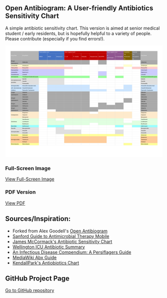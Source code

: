 ## Open Antibiogram: A User-friendly Antibiotics Sensitivity Chart

A simple antibiotic sensitivity chart. This version is aimed at senior medical student / early residents, but is hopefully helpful to a variety of people. Please contribute (especially if you find errors!).

[![antibiotic sensitivity chart](./assets/antibiogram.png)](./full_screen_image.html)

### Full-Screen Image
[View Full-Screen Image](./full_screen_image.html)
### PDF Version
[View PDF](./assets/antibiogram.pdf)
## Sources/Inspiration:
- Forked from Alex Goodell's [Open Antibiogram](https://github.com/alexgoodell/antibiogram)
- [Sanford Guide to Antimicrobial Therapy Mobile](http://sanfordguide.com/)
- [James McCormack's Antibiotic Sensitivity Chart](http://therapeuticseducation.org/sites/therapeuticseducation.org/files/Antibiotic_Sensitivity_December_2015.pdf)
- [Wellington ICU Antibiotic Summary](http://wellingtonicu.com/Drug/PDF/Wellington%20ICU%20Antibiotic%20Summary.pdf)
- [An Infectious Disease Compendium: A Persiflagers Guide](http://pusware.com/testpus/index.html)
- [MediaWiki Abx Guide](http://mediwikis.com/wiki/index.php/Causative_Organisms_and_Antibiotics_Guide)
- [KendallPark's Antiobiotics Chart](https://www.reddit.com/r/medicalschool/comments/6lb7ae/antibiotics_sensitivity_chart_in_spreadsheet/)

## GitHub Project Page
[Go to GitHub repository](https://github.com/nocalla/antibiogram)
